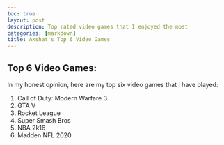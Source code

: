 ```yaml
---
toc: true
layout: post
description: Top rated video games that I enjoyed the most
categories: [markdown]
title: Akshat's Top 6 Video Games
---
```

## Top 6 Video Games:

In my honest opinion, here are my top six video games that I have played:
1. Call of Duty: Modern Warfare 3
2. GTA V
3. Rocket League
4. Super Smash Bros
5. NBA 2k16
6. Madden NFL 2020
